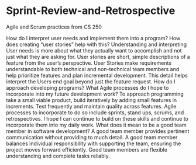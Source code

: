 # Sprint-Review-and-Retrospective
Agile and Scrum practices from CS 250

How do I interpret user needs and implement them into a program? How does creating “user stories” help with this?
  Understanding and interpreting User needs is more about what they actually want to accomplish and not just what they are asking for. User stories are short, simple descriptions of a feature from the user’s perspective. User Stories make requirements understandable to both technical and non-technical team members and help prioritize features and plan incremental development. This detail helps interpret the Users end goal beyond just the feature request.
How do I approach developing programs? What Agile processes do I hope to incorporate into my future development work?
  To approach programming take a small viable product, build iteratively by adding small features in increments. Test frequently  and maintain quality across features. Agile processes to incorporate to do so include sprints, stand ups, scrums, and       retrospectives. I hope I can continue to build on these skills and continue to incorporate them into my daily work.
What does it mean to be a good team member in software development?
  A good team member provides pertinent communication without providing to much detail. A good team member balances individual responsibility with supporting the team, ensuring the project moves forward efficiently. Good team members are flexible understanding and complete tasks reliably.

